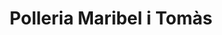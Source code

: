 ---
title: "Polleria Maribel i Tomàs"
url: /mollet-del-valles/polleria-maribel-i-tomas/
shop: carnicero
---